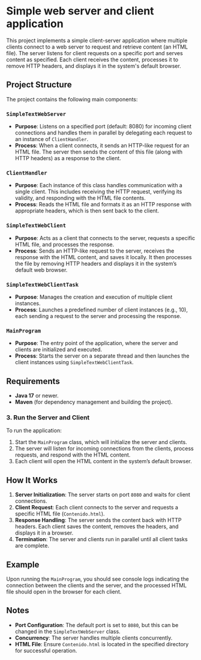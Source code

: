 # Simple web server and client application

This project implements a simple client-server application where multiple clients connect to a web server to request and retrieve content (an HTML file). The server listens for client requests on a specific port and serves content as specified. Each client receives the content, processes it to remove HTTP headers, and displays it in the system's default browser. 

## Project Structure
The project contains the following main components:

### `SimpleTextWebServer`
- **Purpose**: Listens on a specified port (default: 8080) for incoming client connections and handles them in parallel by delegating each request to an instance of `ClientHandler`.
- **Process**: When a client connects, it sends an HTTP-like request for an HTML file. The server then sends the content of this file (along with HTTP headers) as a response to the client.
  
### `ClientHandler`
- **Purpose**: Each instance of this class handles communication with a single client. This includes receiving the HTTP request, verifying its validity, and responding with the HTML file contents.
- **Process**: Reads the HTML file and formats it as an HTTP response with appropriate headers, which is then sent back to the client.

### `SimpleTextWebClient`
- **Purpose**: Acts as a client that connects to the server, requests a specific HTML file, and processes the response.
- **Process**: Sends an HTTP-like request to the server, receives the response with the HTML content, and saves it locally. It then processes the file by removing HTTP headers and displays it in the system’s default web browser.
  
### `SimpleTextWebClientTask`
- **Purpose**: Manages the creation and execution of multiple client instances.
- **Process**: Launches a predefined number of client instances (e.g., 10), each sending a request to the server and processing the response.

### `MainProgram`
- **Purpose**: The entry point of the application, where the server and clients are initialized and executed.
- **Process**: Starts the server on a separate thread and then launches the client instances using `SimpleTextWebClientTask`.

## Requirements
- **Java 17** or newer.
- **Maven** (for dependency management and building the project).

### 3. Run the Server and Client
To run the application:
1. Start the `MainProgram` class, which will initialize the server and clients.
2. The server will listen for incoming connections from the clients, process requests, and respond with the HTML content.
3. Each client will open the HTML content in the system’s default browser.

## How It Works

1. **Server Initialization**: The server starts on port `8080` and waits for client connections.
2. **Client Request**: Each client connects to the server and requests a specific HTML file (`Contenido.html`).
3. **Response Handling**: The server sends the content back with HTTP headers. Each client saves the content, removes the headers, and displays it in a browser.
4. **Termination**: The server and clients run in parallel until all client tasks are complete.

## Example
Upon running the `MainProgram`, you should see console logs indicating the connection between the clients and the server, and the processed HTML file should open in the browser for each client.

## Notes
- **Port Configuration**: The default port is set to `8080`, but this can be changed in the `SimpleTextWebServer` class.
- **Concurrency**: The server handles multiple clients concurrently.
- **HTML File**: Ensure `Contenido.html` is located in the specified directory for successful operation.